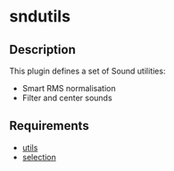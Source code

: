 sndutils
========

Description
-----------

This plugin defines a set of Sound utilities:

* Smart RMS normalisation
* Filter and center sounds

Requirements
------------

* [utils](https://gitlab.com/cpran/utils)
* [selection](https://gitlab.com/cpran/selection)
